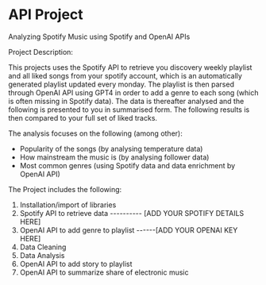 # API Project
Analyzing Spotify Music using Spotify and OpenAI APIs

Project Description:

This projects uses the Spotify API to retrieve you discovery weekly playlist and all liked songs from your spotify account, which is an automatically generated playlist updated every monday. The playlist is then parsed through OpenAI API using GPT4 in order to add a genre to each song (which is often missing in Spotify data). The data is thereafter analysed and the following is presented to you in summarised form. The following results is then compared to your full set of liked tracks.

The analysis focuses on the following (among other):
- Popularity of the songs (by analysing temperature data)
- How mainstream the music is (by analysing follower data)
- Most common genres (using Spotify data and data enrichment by OpenAI API)

The Project includes the following:

1) Installation/import of libraries
2) Spotify API to retrieve data         ---------- [ADD YOUR SPOTIFY DETAILS HERE]
3) OpenAI API to add genre to playlist   ------[ADD YOUR OPENAI KEY HERE]
4) Data Cleaning
5) Data Analysis
6) OpenAI API to add story to playlist
7) OpenAI API to summarize share of electronic music